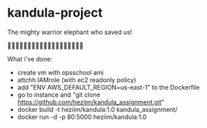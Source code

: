 # kandula-project
The mighty warrior elephant who saved us!

:elephant::elephant::elephant::elephant::elephant::elephant::elephant::elephant::elephant::elephant::elephant::elephant::elephant::elephant::elephant::elephant::elephant::elephant::elephant:

What i've done:
* create vm with opsschool ami
* attchh IAMrole (with ec2 readonly policy)
* add "ENV AWS_DEFAULT_REGION=us-east-1" to the  Dockerfile
* go to instance and "git clone https://github.com/heziim/kandula_assignment.git"
* docker build -t heziim/kandula:1.0 kandula_assignment/
* docker run -d -p 80:5000 heziim/kandula:1.0
